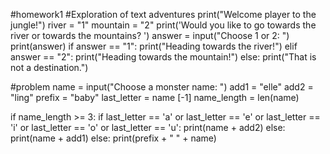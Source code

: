 #homework1
#Exploration of text adventures
print("Welcome player to the jungle!")
river = "1"
mountain = "2"
print('Would you like to go towards the river or towards the mountains? ')
answer = input("Choose 1 or 2: ")
print(answer)
if answer == "1":
    print("Heading towards the river!")
elif answer == "2":
    print("Heading towards the mountain!")
else:
    print("That is not a destination.")


#problem
name = input("Choose a monster name: ")
add1 = "elle"
add2 = "ling"
prefix = "baby"
last_letter = name [-1]
name_length = len(name)

if name_length >= 3:
    if last_letter == 'a' or last_letter == 'e' or last_letter == 'i' or last_letter == 'o' or last_letter == 'u':
        print(name + add2)
    else:
        print(name + add1)
else:
    print(prefix + " " + name)
